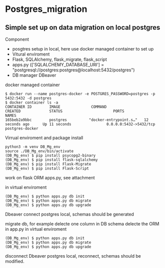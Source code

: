 # Postgres_migration
## Simple set up on data migration on local postgres

Component
- posgtres setup in local, here use docker managed container to set up 
- Vitural enviroment
- Flask, SQLAlchemy, flask_migrate, flask_script
- apps.py (['SQLALCHEMY_DATABASE_URI'] = "postgresql://postgres:postgres@localhost:5432/postgres")
- DB manager DBeaver 

docker managed container

    $ docker run --name postgres-docker -e POSTGRES_PASSWORD=postgres -p 5432:5432 -d postgres
    $ docker container ls -a
    CONTAINER ID        IMAGE              COMMAND                  CREATED             STATUS                       PORTS                    NAMES
    165beb2a9bbc        postgres          "docker-entrypoint.s…"   12 seconds ago      Up 11 seconds                0.0.0.0:5432->5432/tcp   postgres-docker
    
Virrual enviroment and package install

    python3 -m venv DB_Mg_env
    source ./DB_Mg_env/bin/activate
    (DB_Mg_env) $ pip install psycopg2-binary
    (DB_Mg_env) $ pip install flask-sqlalchemy
    (DB_Mg_env) $ pip install Flask-Migrate
    (DB_Mg_env) $ pip install Flask-Script
    
work on flask ORM apps.py, see attachment

in virtual enviroment

    (DB_Mg_env) $ python apps.py db init
    (DB_Mg_env) $ python apps.py db migrate
    (DB_Mg_env) $ python apps.py db upgrade
    
Dbeaver connect postgres local, schemas should be generated 

migrate db, for example delecte one column in DB schema
delecte the ORM in app.py
in virtual enviroment

    (DB_Mg_env) $ python apps.py db init
    (DB_Mg_env) $ python apps.py db migrate
    (DB_Mg_env) $ python apps.py db upgrade

 disconnect Dbeaver postgres local, reconnect, schemas should be modified.
